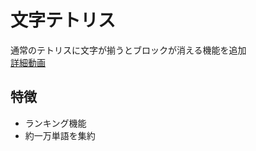 # 文字テトリス
通常のテトリスに文字が揃うとブロックが消える機能を追加<br>
[詳細動画](https://www.instagram.com/p/CioyJ_CBBWa/)
## 特徴
- ランキング機能
- 約一万単語を集約
